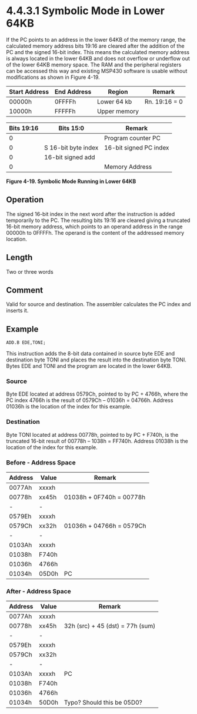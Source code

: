 # 4.4.3.1 Symbolic Mode in Lower 64KB

If the PC points to an address in the lower 64KB of the memory range, the calculated memory address bits 19:16 are cleared after the addition of the PC and the signed 16-bit index. This means the calculated memory address is always located in the lower 64KB and does not overflow or underflow out of the lower 64KB memory space. The RAM and the peripheral registers can be accessed this way and existing MSP430 software is usable without modifications as shown in Figure 4-19.

| Start Address | End Address | Region       | Remark        |
| ------------- | ----------- | ------------ | ------------- |
| 00000h        | 0FFFFh      | Lower 64 kb  | Rn. 19:16 = 0 |
| 10000h        | FFFFFh      | Upper memory |               |

| Bits 19:16 | Bits 15:0           | Remark                 |
| ---------- | ------------------- | ---------------------- |
| 0          |                     | Program counter PC     |
| 0          | S 16-bit byte index | 16-bit signed PC index |
| 0          | 16-bit signed add   |                        |
| 0          |                     | Memory Address         |

**Figure 4-19. Symbolic Mode Running in Lower 64KB**

## Operation

The signed 16-bit index in the next word after the instruction is added temporarily to the PC. The resulting bits 19:16 are cleared giving a truncated 16-bit memory address, which points to an operand address in the range 00000h to 0FFFFh. The operand is the content of the addressed memory location.

## Length

Two or three words

## Comment

Valid for source and destination. The assembler calculates the PC index and inserts it.

## Example

`ADD.B EDE,TONI;`

This instruction adds the 8-bit data contained in source byte EDE and destination byte TONI and places the result into the destination byte TONI. Bytes EDE and TONI and the program are located in the lower 64KB.

### Source

Byte EDE located at address 0579Ch, pointed to by PC + 4766h, where the PC index 4766h is the result of 0579Ch – 01036h = 04766h. Address 01036h is the location of the index for this example.

### Destination

Byte TONI located at address 00778h, pointed to by PC + F740h, is the truncated 16-bit result of 00778h – 1038h = FF740h. Address 01038h is the location of the index for this example.

### Before - Address Space

| Address | Value | Remark                   |
| ------- | ----- | ------------------------ |
| 0077Ah  | xxxxh |                          |
| 00778h  | xx45h | 01038h + 0F740h = 00778h |
| -       | -     |                          |
| 0579Eh  | xxxxh |                          |
| 0579Ch  | xx32h | 01036h + 04766h = 0579Ch |
| -       | -     |                          |
| 0103Ah  | xxxxh |                          |
| 01038h  | F740h |                          |
| 01036h  | 4766h |                          |
| 01034h  | 05D0h | PC                       |

### After - Address Space

| Address | Value | Remark                           |
| ------- | ----- | -------------------------------- |
| 0077Ah  | xxxxh |                                  |
| 00778h  | xx45h | 32h (src) + 45 (dst) = 77h (sum) |
| -       | -     |                                  |
| 0579Eh  | xxxxh |                                  |
| 0579Ch  | xx32h |                                  |
| -       | -     |                                  |
| 0103Ah  | xxxxh | PC                               |
| 01038h  | F740h |                                  |
| 01036h  | 4766h |                                  |
| 01034h  | 50D0h | Typo? Should this be 05D0?       |
